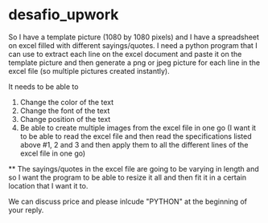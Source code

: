 # desafio_upwork
So I have a template picture (1080 by 1080 pixels) and I have a spreadsheet on excel filled with different sayings/quotes.
I need a python program that I can use to extract each line on the excel document and paste it on the template picture
and then generate a png or jpeg picture for each line in the excel file (so multiple pictures created instantly).

It needs to be able to
1. Change the color of the text
2. Change the font of the text
3. Change position of the text
4. Be able to create multiple images from the excel file in one go (I want it to be able to read the excel
file and then read the specifications listed above #1, 2 and 3 and then apply them to all the different lines of the excel
file in one go)


** The sayings/quotes in the excel file are going to be varying in length and so I want the program to be able
to resize it all and then fit it in a certain location that I want it to.

We can discuss price and please inlcude "PYTHON" at the beginning of your reply.
